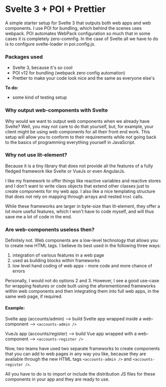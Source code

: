 # Svelte 3 + POI + Prettier

A simple starter setup for Svelte 3 that outputs both web apps and web components. I use POI for bundling, which behind the scenes uses webpack. POI automates WebPack configuration so much that in some cases it is completely zero-comnfig. In the case of Svelte all we have to do is to configure svelte-loader in poi.config.js.

### Packages used

- Svelte 3, because it's so cool
- POI v12 for bundling (webpack zero config automation)
- Prettier to make your code look nice and the same as everyone else's

**To do:**
- some kind of testing setup

### Why output web-components with Svelte

Why would we want to output web components when we already have Svelte? Well, you may not care to do that yourself, but, for example, your client might be using web components for all their front end work. This setup will allow you to conform to their requirements while not going back to the basics of programming everything yourself in JavaScript.

### Why not use lit-element?

Because it is a tiny library that does not provide all the features of a fully fledged framework like Svelte or VueJs or even AngularJs.

I like my framework to offer things like reactive variables and reactive stores and I don't want to write class objects that extend other classes just to create components for my web app. I also like a nice templating structure that does not rely on mapping through arrays and nested `html` calls. 

While these frameworks are larger in byte-size than lit-element, they offer a lot more useful features, which I won't have to code myself, and will thus save me a lot of code in the end.

### Are web-components useless then?

Definitely not. Web components are a low-level technology that allows you to create new HTML tags. I believe its best used in the following three ways:

1. integration of various features in a web page
2. used as building blocks within frameworks
3. low level hand coding of web apps - more code and more chance of errors 

Personally, I would not do options 2 and 3. However, I see a good use-case for wrapping features or code built using the aforementioned frameworks within web components and then integrating them into full web apps, in the same web page, if required.

#### Example:
 
Svelte app (accounts/admin) --> build Svelte app wrapped inside a web-component --> `<accounts-admin />`

VueJs app (accounts/register) --> build Vue app wrapped with a web-component --> `<accounts-register />`

Now, two teams have used two separate frameworks to create components that you can add to web pages in any way you like, because they are available through the new HTML tags `<accounts-admin />` and `<accounts-register />`.

All you have to do is to import or include the distribution JS files for these components in your app and they are ready to use.

